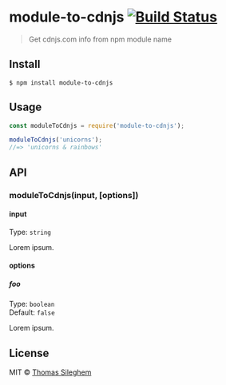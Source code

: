 # module-to-cdnjs [![Build Status](https://travis-ci.org/mastilver/module-to-cdnjs.svg?branch=master)](https://travis-ci.org/mastilver/module-to-cdnjs)

> Get cdnjs.com info from npm module name


## Install

```
$ npm install module-to-cdnjs
```


## Usage

```js
const moduleToCdnjs = require('module-to-cdnjs');

moduleToCdnjs('unicorns');
//=> 'unicorns & rainbows'
```


## API

### moduleToCdnjs(input, [options])

#### input

Type: `string`

Lorem ipsum.

#### options

##### foo

Type: `boolean`<br>
Default: `false`

Lorem ipsum.


## License

MIT © [Thomas Sileghem](http://mastilver.com)
